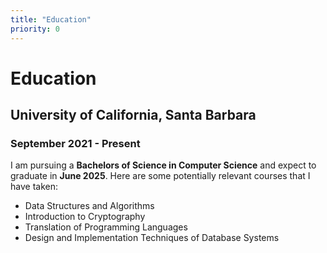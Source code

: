 ```yaml
---
title: "Education"
priority: 0
---
```

# **Education**

## **University of California, Santa Barbara** 
### September 2021 - Present

I am pursuing a **Bachelors of Science in Computer Science** and expect to graduate in **June 2025**. Here are some potentially relevant courses that I have taken: 
 
* Data Structures and Algorithms
* Introduction to Cryptography
* Translation of Programming Languages
* Design and Implementation Techniques of Database Systems